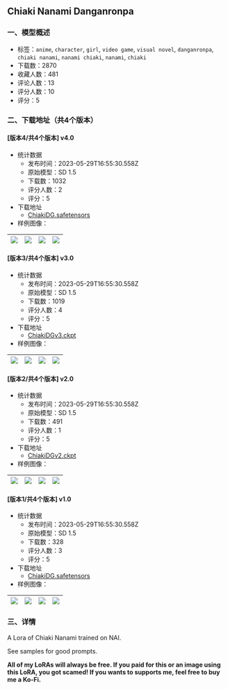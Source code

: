 ## Chiaki Nanami Danganronpa
### 一、模型概述

- 标签：`anime`, `character`, `girl`, `video game`, `visual novel`, `danganronpa`, `chiaki nanami`, `nanami chiaki`, `nanami`, `chiaki`
- 下载数：2870
- 收藏人数：481
- 评论人数：13
- 评分人数：10
- 评分：5

### 二、下载地址（共4个版本）

#### [版本4/共4个版本] v4.0

- 统计数据
  - 发布时间：2023-05-29T16:55:30.558Z
  - 原始模型：SD 1.5
  - 下载数：1032
  - 评分人数：2
  - 评分：5
- 下载地址
  - [ChiakiDG.safetensors](https://civitai.com/api/download/models/84081)
- 样例图像：

| <img src="https://image.civitai.com/xG1nkqKTMzGDvpLrqFT7WA/80a5ece8-c827-415b-b074-e9e903e0118f/width=450/948976.jpeg" /> | <img src="https://image.civitai.com/xG1nkqKTMzGDvpLrqFT7WA/61c54968-db47-4d9e-afc7-12a06783c7a6/width=450/948978.jpeg" /> | <img src="https://image.civitai.com/xG1nkqKTMzGDvpLrqFT7WA/84f1fadb-2630-4183-88e9-68d95e812d77/width=450/948973.jpeg" /> | <img src="https://image.civitai.com/xG1nkqKTMzGDvpLrqFT7WA/8985c23b-8f7c-4b69-b513-210747523b0b/width=450/948981.jpeg" /> |
| ---- | ---- | ---- | ---- |

#### [版本3/共4个版本] v3.0

- 统计数据
  - 发布时间：2023-05-29T16:55:30.558Z
  - 原始模型：SD 1.5
  - 下载数：1019
  - 评分人数：4
  - 评分：5
- 下载地址
  - [ChiakiDGv3.ckpt](https://civitai.com/api/download/models/22488)
- 样例图像：

| <img src="https://image.civitai.com/xG1nkqKTMzGDvpLrqFT7WA/299b04cb-709e-441c-a572-fbe0f306e000/width=450/241945.jpeg" /> | <img src="https://image.civitai.com/xG1nkqKTMzGDvpLrqFT7WA/da82b46b-8a09-42d2-0be0-5fb050512500/width=450/241944.jpeg" /> | <img src="https://image.civitai.com/xG1nkqKTMzGDvpLrqFT7WA/a8d8ca11-85af-45be-f529-7fb23a692e00/width=450/241943.jpeg" /> | <img src="https://image.civitai.com/xG1nkqKTMzGDvpLrqFT7WA/b21a343a-f535-4f21-0878-606dd8dbfc00/width=450/241942.jpeg" /> |
| ---- | ---- | ---- | ---- |

#### [版本2/共4个版本] v2.0

- 统计数据
  - 发布时间：2023-05-29T16:55:30.558Z
  - 原始模型：SD 1.5
  - 下载数：491
  - 评分人数：1
  - 评分：5
- 下载地址
  - [ChiakiDGv2.ckpt](https://civitai.com/api/download/models/20353)
- 样例图像：

| <img src="https://image.civitai.com/xG1nkqKTMzGDvpLrqFT7WA/98d1c1ba-2c01-4629-50d4-b3aea9680f00/width=450/215388.jpeg" /> | <img src="https://image.civitai.com/xG1nkqKTMzGDvpLrqFT7WA/99e1920a-5fad-4cdd-1d88-3006ce030d00/width=450/215387.jpeg" /> | <img src="https://image.civitai.com/xG1nkqKTMzGDvpLrqFT7WA/b2b9d3ac-c544-43a7-00da-a5f3995dd200/width=450/215386.jpeg" /> | <img src="https://image.civitai.com/xG1nkqKTMzGDvpLrqFT7WA/ed36203e-0bd8-4327-b57d-f5165f005000/width=450/215385.jpeg" /> |
| ---- | ---- | ---- | ---- |

#### [版本1/共4个版本] v1.0

- 统计数据
  - 发布时间：2023-05-29T16:55:30.558Z
  - 原始模型：SD 1.5
  - 下载数：328
  - 评分人数：3
  - 评分：5
- 下载地址
  - [ChiakiDG.safetensors](https://civitai.com/api/download/models/19816)
- 样例图像：

| <img src="https://image.civitai.com/xG1nkqKTMzGDvpLrqFT7WA/07b09789-622d-44e7-26ad-23ac051c3000/width=450/208927.jpeg" /> | <img src="https://image.civitai.com/xG1nkqKTMzGDvpLrqFT7WA/32547937-cb5b-41ae-7c8f-dd168ff8a600/width=450/208757.jpeg" /> | <img src="https://image.civitai.com/xG1nkqKTMzGDvpLrqFT7WA/1a1d18dd-e73c-477a-1f7a-c70478ffa300/width=450/208900.jpeg" /> | <img src="https://image.civitai.com/xG1nkqKTMzGDvpLrqFT7WA/bf3beea3-1418-4668-e617-883dba8a8b00/width=450/208899.jpeg" /> |
| ---- | ---- | ---- | ---- |


### 三、详情
<p>A Lora of Chiaki Nanami trained on NAI.</p><p></p><p>See samples for good prompts. </p><p></p><p><strong>All of my LoRAs will always be free. If you paid for this or an image using this LoRA, you got scamed! If you wants to supports me, feel free to buy me a Ko-Fi.</strong></p>